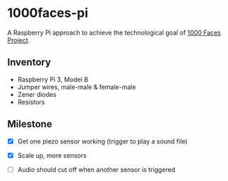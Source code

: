 # 1000faces-pi

A Raspberry Pi approach to achieve the technological goal of [1000 Faces Project](http://1000faces.us/).

## Inventory

- Raspberry Pi 3, Model B
- Jumper wires, male-male & female-male
- Zener diodes
- Resistors

## Milestone

- [x] Get one piezo sensor working (trigger to play a sound file)
- [x] Scale up, more sensors
- [ ] Audio should cut off when another sensor is triggered

  
